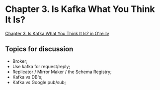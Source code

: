 # Chapter 3. Is Kafka What You Think It Is?

[Chapter 3. Is Kafka What You Think It Is? in O'reilly](https://learning.oreilly.com/library/view/designing-event-driven-systems/9781492038252/ch03.html)

## Topics for discussion

- Broker;
- Use kafka for request/reply;
- Replicator / Mirror Maker / the Schema Registry;
- Kafka vs DB's;
- Kafka vs Google pub/sub;